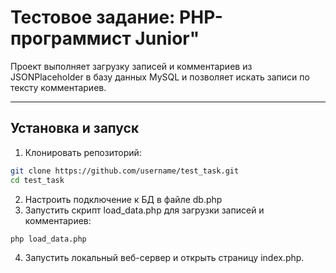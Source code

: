# Тестовое задание: PHP-программист Junior"

Проект выполняет загрузку записей и комментариев из JSONPlaceholder в базу данных MySQL и позволяет искать записи по тексту комментариев.

---

## Установка и запуск

1. Клонировать репозиторий:

```bash
git clone https://github.com/username/test_task.git
cd test_task
```
2. Настроить подключение к БД в файле db.php
3. Запустить скрипт load_data.php для загрузки записей и комментариев:
```bash
php load_data.php
```
4. Запустить локальный веб-сервер и открыть страницу index.php.